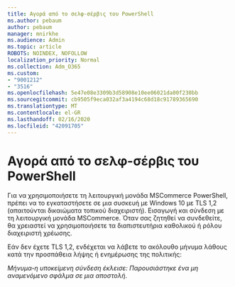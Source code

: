 ```yaml
---
title: Αγορά από το σελφ-σέρβις του PowerShell
ms.author: pebaum
author: pebaum
manager: mnirkhe
ms.audience: Admin
ms.topic: article
ROBOTS: NOINDEX, NOFOLLOW
localization_priority: Normal
ms.collection: Adm_O365
ms.custom:
- "9001212"
- "3516"
ms.openlocfilehash: 5e47e08e3309b3d58908e10ee06021da00f230bb
ms.sourcegitcommit: cb9505f9eca032af3a4194c68d18c91789365690
ms.translationtype: MT
ms.contentlocale: el-GR
ms.lasthandoff: 02/16/2020
ms.locfileid: "42091705"
---
```

# <a name="self-service-purchase-of-powershell"></a>Αγορά από το σελφ-σέρβις του PowerShell

Για να χρησιμοποιήσετε τη λειτουργική μονάδα MSCommerce PowerShell, πρέπει να το εγκαταστήσετε σε μια συσκευή με Windows 10 με TLS 1,2 (απαιτούνται δικαιώματα τοπικού διαχειριστή).  Εισαγωγή και σύνδεση με τη λειτουργική μονάδα MSCommerce.  Όταν σας ζητηθεί να συνδεθείτε, θα χρειαστεί να χρησιμοποιήσετε τα διαπιστευτήρια καθολικού ή ρόλου διαχειριστή χρέωσης.  

Εάν δεν έχετε TLS 1,2, ενδέχεται να λάβετε το ακόλουθο μήνυμα λάθους κατά την προσπάθεια λήψης ή ενημέρωσης της πολιτικής:

*Μήνυμα-η υποκείμενη σύνδεση έκλεισε: Παρουσιάστηκε ένα μη αναμενόμενο σφάλμα σε μια αποστολή*.



